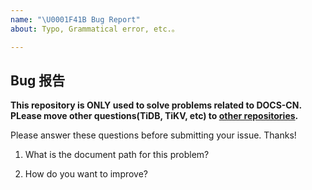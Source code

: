 ```yaml
---
name: "\U0001F41B Bug Report"
about: Typo, Grammatical error, etc.。

---
```


## Bug 报告

**This repository is ONLY used to solve problems related to DOCS-CN.
PLease move other questions(TiDB, TiKV, etc) to [other repositories](https://github.com/pingcap/).**
<!-- 本仓库仅用于解决与中文文档相关的问题，
其他方面问题(如TiDB、TiKV等)请移步其他[有关仓库](https://github.com/pingcap/) -->

Please answer these questions before submitting your issue. Thanks!
<!-- 非常感谢你提出相关问题，在提交你的issue之前，请回答下面几个问题: -->

1. What is the document path for this problem?
<!-- 1. 该问题出现的文档路径是什么？-->


2. How do you want to improve?
<!-- 2. 你希望如何改正它? -->


